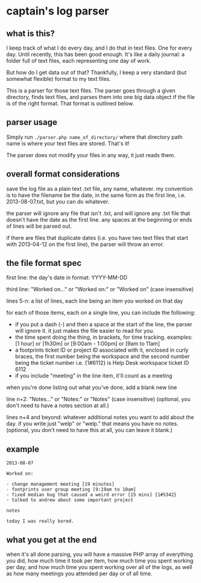 # captain's log parser

## what is this?

I keep track of what I do every day, and I do that in text files. One for every day. Until recently, this has been good enough. It's like a daily journal: a folder full of text files, each representing one day of work.

But how do I get data out of that? Thankfully, I keep a very standard (but somewhat flexible) format to my text files.

This is a parser for those text files. The parser goes through a given directory, finds text files, and parses them into one big data object if the file is of the right format. That format is outlined below.

## parser usage

Simply run `./parser.php name_of_directory/` where that directory path name is where your text files are stored. That's it!

The parser does not modify your files in any way, it just reads them.

## overall format considerations

save the log file as a plain text .txt file, any name, whatever. my convention is to have the filename be the date, in the same form as the first line, i.e. 2013-08-07.txt, but you can do whatever.

the parser will ignore any file that isn't .txt, and will ignore any .txt file that doesn't have the date as the first line. any spaces at the beginning or ends of lines will be parsed out.

if there are files that duplicate dates (i.e. you have two text files that start with 2013-04-12 on the first line), the parser will throw an error.

## the file format spec

first line: the day's date in format: YYYY-MM-DD

third line: "Worked on..." or "Worked on:" or "Worked on" (case insensitive)

lines 5-n: a list of lines, each line being an item you worked on that day

for each of those items, each on a single line, you can include the following:

- if you put a dash (-) and then a space at the start of the line, the parser will ignore it. it just makes the file easier to read for you.
- the time spent doing the thing, in brackets, for time tracking. examples: [1 hour] or [1h30m] or [9:00am - 1:00pm] or [9am to 11am]
- a footprints ticket ID or project ID associated with it, enclosed in curly braces, the first number being the workspace and the second number being the ticket number i.e. {1#6112} is Help Desk workspace ticket ID 6112
- if you include "meeting" in the line item, it'll count as a meeting

when you're done listing out what you've done, add a blank new line

line n+2: "Notes..." or "Notes:" or "Notes" (case insensitive) (optional, you don't need to have a notes section at all.) 

lines n+4 and beyond: whatever additional notes you want to add about the day. if you write just "welp" or "welp." that means you have no notes. (optional, you don't need to have this at all, you can leave it blank.)

## example

    2013-08-07
    
    Worked on:
    
    - change management meeting [19 minutes]
    - footprints user group meeting [9:19am to 10am]
    - fixed median bug that caused a weird error [15 mins] {1#5342}
    - talked to andrew about some important project
    
    notes
    
    today I was really bored.

## what you get at the end

when it's all done parsing, you will have a massive PHP array of everything you did, how much time it took per item, how much time you spent working per day, and how much time you spent working over all of the logs, as well as how many meetings you attended per day or of all time.